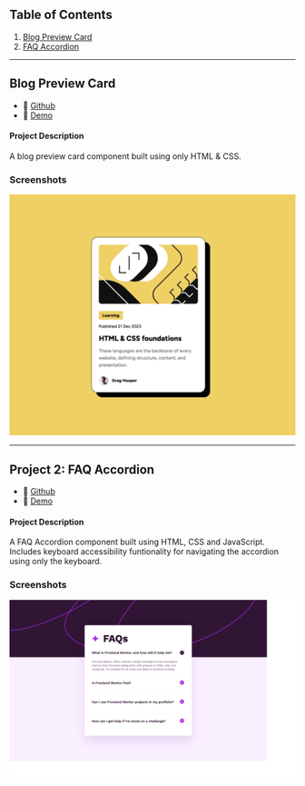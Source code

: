 ## Table of Contents

1. [Blog Preview Card](#blog-preview-card)
2. [FAQ Accordion](#faq-accordion)

---------------------------------------------------------------------------------

## Blog Preview Card <a name="blog-preview-card"></a>

- 👾 [Github](https://github.com/UnionPAC/blog-preview-card)
- 🔗 [Demo](https://unionpac.github.io/blog-preview-card/)

#### Project Description
A blog preview card component built using only HTML & CSS.

### Screenshots

![Design preview for the Blog preview card coding challenge](./images/blog-preview-card.png)

---------------------------------------------------------------------------------
## Project 2: FAQ Accordion <a name="faq-accordion"></a>

- 👾 [Github](https://github.com/UnionPAC/faq-accordion)
- 🔗 [Demo](https://faq-accordion-chi-fawn.vercel.app/)

#### Project Description
A FAQ Accordion component built using HTML, CSS and JavaScript. 
Includes keyboard accessibility funtionality for navigating the accordion using only the keyboard.

### Screenshots

![Design preview for the FAQ Accordion coding challenge](./images/faq-accordion.png)

